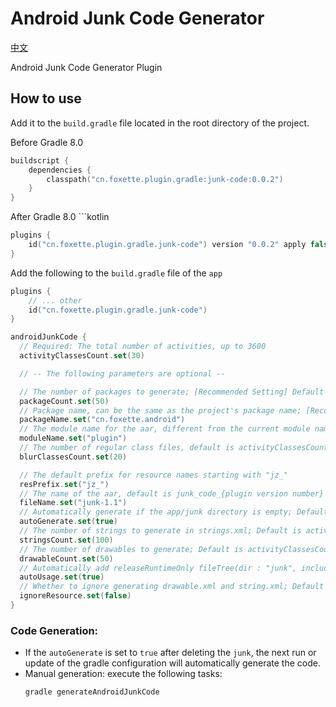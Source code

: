 # Android Junk Code Generator



[中文](README_zh-CN.md)


Android Junk Code Generator Plugin

## How to use

Add it to the `build.gradle` file located in the root directory of the project.

Before Gradle 8.0 
```kotlin
buildscript {
    dependencies {
        classpath("cn.foxette.plugin.gradle:junk-code:0.0.2")
    }
}
```


After Gradle 8.0 ```kotlin
```kotlin
plugins {
    id("cn.foxette.plugin.gradle.junk-code") version "0.0.2" apply false
}
```


Add the following to the `build.gradle` file of the `app`

```kotlin
plugins {
    // ... other 
    id("cn.foxette.plugin.gradle.junk-code")
}

androidJunkCode {
  // Required: The total number of activities, up to 3600
  activityClassesCount.set(30)

  // -- The following parameters are optional --

  // The number of packages to generate; [Recommended Setting] Default is 1
  packageCount.set(50)
  // Package name, can be the same as the project's package name; [Recommended Setting] Default is cn.foxette.{random}
  packageName.set("cn.foxette.android")
  // The module name for the aar, different from the current module name; Default is jmp{random}
  moduleName.set("plugin")
  // The number of regular class files, default is activityClassesCount * 2
  blurClassesCount.set(20)

  // The default prefix for resource names starting with "jz_"
  resPrefix.set("jz_")
  // The name of the aar, default is junk_code_{plugin version number}
  fileName.set("junk-1.1")
  // Automatically generate if the app/junk directory is empty; Default is true
  autoGenerate.set(true)
  // The number of strings to generate in strings.xml; Default is activityClassesCount * 5
  stringsCount.set(100)
  // The number of drawables to generate; Default is activityClassesCount * 2
  drawableCount.set(50)
  // Automatically add releaseRuntimeOnly fileTree(dir : "junk", include : ["*.aar"]) to include the aar, set to false if not needed
  autoUsage.set(true)
  // Whether to ignore generating drawable.xml and string.xml; Default is false
  ignoreResource.set(false)
}

```

### Code Generation:
* If the `autoGenerate` is set to `true` after deleting the `junk`, the next run or update of the gradle configuration will automatically generate the code.
* Manual generation: execute the following tasks:
    ```shell
    gradle generateAndroidJunkCode
    ```